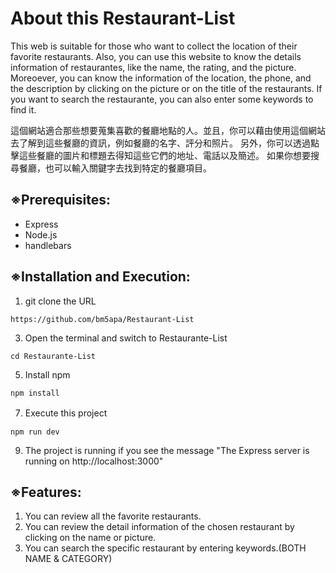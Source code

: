 
# About this Restaurant-List

This web is suitable for those who want to collect the location of their favorite restaurants. Also, you can use this website to know the details information of restaurantes, like the name, the rating, and the picture. Moreoever, you can know the information of the location, the phone, and the description by clicking on the picture or on the title of the restaurants. If you want to search the restaurante, you can also enter some keywords to find it.

這個網站適合那些想要蒐集喜歡的餐廳地點的人。並且，你可以藉由使用這個網站去了解到這些餐廳的資訊，例如餐廳的名字、評分和照片。 另外，你可以透過點擊這些餐廳的圖片和標題去得知這些它們的地址、電話以及簡述。 如果你想要搜尋餐廳，也可以輸入關鍵字去找到特定的餐廳項目。

## ※Prerequisites:

- Express
- Node.js
- handlebars

## ※Installation and Execution:

1. git clone the URL
```
https://github.com/bm5apa/Restaurant-List
```

3. Open the terminal and switch to Restaurante-List
```
cd Restaurante-List
```

5. Install npm
```
npm install
```

7. Execute this project 　
```
npm run dev
```

9. The project is running if you see the message "The Express server is running on http://localhost:3000"

## ※Features:

1. You can review all the favorite restaurants.
2. You can review the detail information of the chosen restaurant by clicking on the name or picture.
3. You can search the specific restaurant by entering keywords.(BOTH NAME & CATEGORY)
